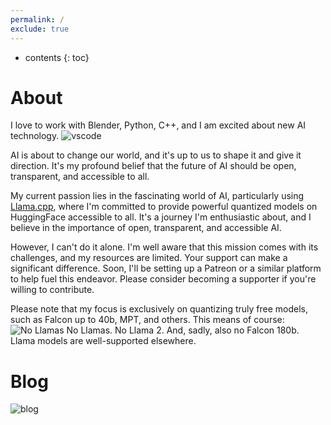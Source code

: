 ```yaml
---
permalink: /
exclude: true
---
```


* contents
{: toc}

# About
I love to work with Blender, Python, C++, and I am excited about new AI technology.
![vscode](https://source.unsplash.com/800x90/?vscode)

AI is about to change our world, and it's up to us to shape it and give it direction.
It's my profound belief that the future of AI should be open, transparent, and accessible to all.

My current passion lies in the fascinating world of AI, particularly using [Llama.cpp](https://github.com/ggerganov/llama.cpp), where I'm committed to provide powerful quantized models on HuggingFace accessible to all. It's a journey I'm enthusiastic about, and I believe in the importance of open, transparent, and accessible AI.

However, I can't do it alone. I'm well aware that this mission comes with its challenges, and my resources are limited. Your support can make a significant difference. Soon, I'll be setting up a Patreon or a similar platform to help fuel this endeavor. Please consider becoming a supporter if you're willing to contribute.

Please note that my focus is exclusively on quantizing truly free models, such as Falcon up to 40b, MPT, and others. This means of course:
![No Llamas](/assets/images/NoLlamas.png)
No Llamas. No Llama 2. And, sadly, also no Falcon 180b. Llama models are well-supported elsewhere.
# Blog
![blog](https://source.unsplash.com/800x90/?blog)
